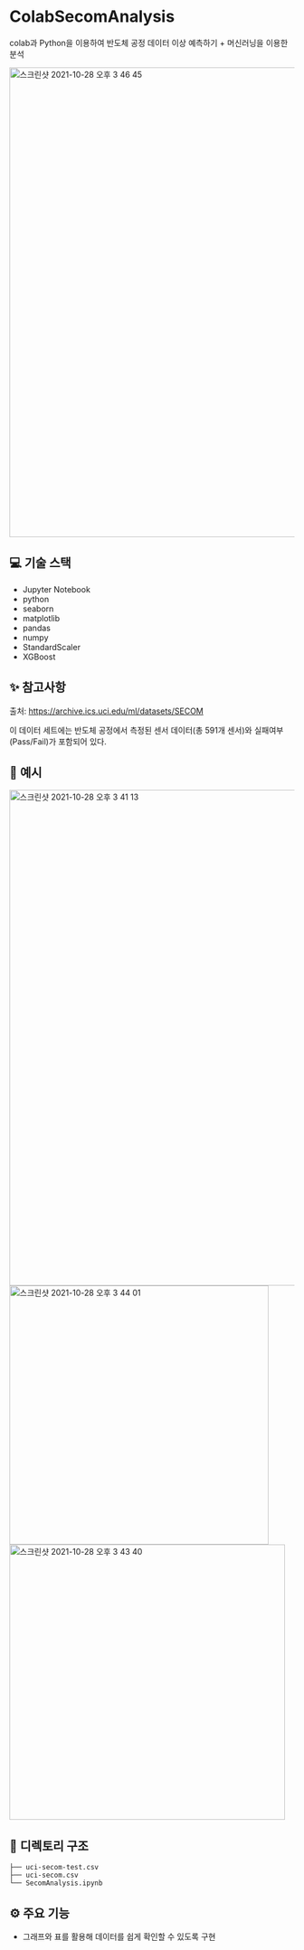 # ColabSecomAnalysis
colab과 Python을 이용하여 반도체 공정 데이터 이상 예측하기 + 머신러닝을 이용한 분석


<img width="831" alt="스크린샷 2021-10-28 오후 3 46 45" src="https://user-images.githubusercontent.com/81430564/139201768-c5114c44-6490-4f3d-8477-ab2b509ddd0f.png">



## 💻 기술 스택

- Jupyter Notebook
- python
- seaborn
- matplotlib
- pandas
- numpy
- StandardScaler
- XGBoost 


## ✨ 참고사항

출처: https://archive.ics.uci.edu/ml/datasets/SECOM

이 데이터 세트에는 반도체 공정에서 측정된 센서 데이터(총 591개 센서)와 실패여부(Pass/Fail)가 포함되어 있다.


## 📄 예시

<img width="877" alt="스크린샷 2021-10-28 오후 3 41 13" src="https://user-images.githubusercontent.com/81430564/139201370-0596c241-0ea9-410e-9d89-7fb78a5a45cf.png">

<img width="458" alt="스크린샷 2021-10-28 오후 3 44 01" src="https://user-images.githubusercontent.com/81430564/139201393-5086627f-03d8-4467-b3d5-08a47a2d76a7.png">

<img width="487" alt="스크린샷 2021-10-28 오후 3 43 40" src="https://user-images.githubusercontent.com/81430564/139201405-43c9d2c9-7d09-4bde-a98c-c57d8b48ceff.png">

## 🌲 디렉토리 구조

```
├── uci-secom-test.csv
├── uci-secom.csv
└── SecomAnalysis.ipynb
``` 

## ⚙️ 주요 기능

- 그래프와 표를 활용해 데이터를 쉽게 확인할 수 있도록 구현

